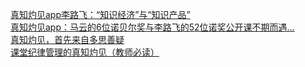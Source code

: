   
[真知灼见app李路飞：“知识经济”与“知识产品”](http://www.dianyue.me/archives/047/0nvrqs6y1nkmebg0/)  
[真知灼见app：马云的6位诺贝尔奖与李路飞的52位诺奖公开课不期而遇...](http://www.dianyue.me/archives/059/k1gcwanyybzd9x6t/)  
[真知灼见，首先来自多思善疑](http://www.dianyue.me/archives/395/rvfyuof2eb6iup1v/)  
[课堂纪律管理的真知灼见（教师必读）](http://www.dianyue.me/archives/080/27op3lbvq3495f1m/)